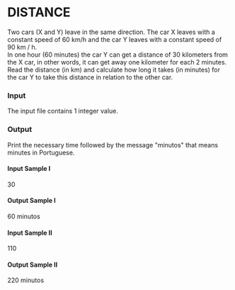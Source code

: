 # DISTANCE
Two cars (X and Y) leave in the same direction. The car X leaves with a constant speed of 60 km/h and the car Y leaves with a constant speed of 90 km / h.  
In one hour (60 minutes) the car Y can get a distance of 30 kilometers from the X car, in other words, it can get away one kilometer for each 2 minutes.  
Read the distance (in km) and calculate how long it takes (in minutes) for the car Y to take this distance in relation to the other car.
### Input
The input file contains 1 integer value.
### Output
Print the necessary time followed by the message "minutos" that means minutes in Portuguese.
#### Input Sample I
30
#### Output Sample I
60 minutos
#### Input Sample II
110
#### Output Sample II
220 minutos